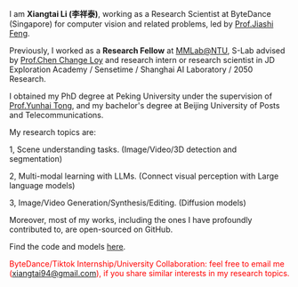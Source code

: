 I am **Xiangtai Li (李祥泰)**, working as a Research Scientist at ByteDance (Singapore) for computer vision and related problems, led by [Prof.Jiashi Feng](https://sites.google.com/site/jshfeng/home).

Previously, I worked as a **Research Fellow** at [MMLab@NTU](https://www.mmlab-ntu.com/), S-Lab advised by [Prof.Chen Change Loy](https://www.mmlab-ntu.com/person/ccloy/) and research intern or research scientist in JD Exploration Academy / Sensetime / Shanghai AI Laboratory / 2050 Research.

I obtained my PhD degree at Peking University under the supervision of [Prof.Yunhai Tong](https://scholar.google.com/citations?user=T4gqdPkAAAAJ&hl=zh-CN), and my bachelor's degree at Beijing University of Posts and Telecommunications.

My research topics are:

1, Scene understanding tasks. (Image/Video/3D detection and segmentation)

2, Multi-modal learning with LLMs. (Connect visual perception with Large language models)

3, Image/Video Generation/Synthesis/Editing. (Diffusion models)

Moreover, most of my works, including the ones I have profoundly contributed to, are open-sourced on GitHub.

Find the code and models [here](https://github.com/lxtGH).

<span style="color:red"> ByteDance/Tiktok Internship/University Collaboration: feel free to email me (xiangtai94@gmail.com), if you share similar interests in my research topics. </span> 
